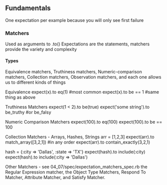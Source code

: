 ## Fundamentals
One expectation per example because you will only see first failure

### Matchers
Used as arguments to .to()
Expectations are the statements, matchers provide the variety and complexity

#### Types
Equivalence matchers, 
Truthiness matchers, 
Numeric-comparison matchers, 
Collection matchers, 
Observation matchers, 
and each one allows us to different kinds of things

Equivalence
expect(x).to eq(1) #most common 
expect(x).to be == 1 #same thing as above

Truthiness Matchers
expect(1 < 2).to be(true)
expect('some string').to be_truthy #or be_falsy

Numeric Comparison Matchers
expect(100).to eq(100)
expect(100).to be == 100

Collection Matchers - Arrays, Hashes, Strings
arr = [1,2,3]
expect(arr).to match_array([3,2,1]) #in any order
expect(arr).to contain_exactly(3,2,1)

hash = {:city => 'Dallas', :state => 'TX'}
expect(hash).to include(:city) 
expect(hash).to include(:city => 'Dallas')

Other Matchers - see 04_07/spec/expectation_matchers_spec.rb
the Regular Expression matcher, 
the Object Type Matchers, 
Respond To Matcher, 
Attribute Matcher, 
and Satisfy Matcher.